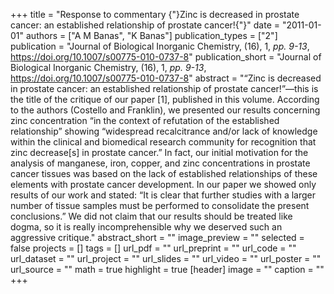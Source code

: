 +++
title = "Response to commentary {"}Zinc is decreased in prostate cancer: an established relationship of prostate cancer!{"}"
date = "2011-01-01"
authors = ["A M Banas", "K Banas"]
publication_types = ["2"]
publication = "Journal of Biological Inorganic Chemistry, (16), 1, _pp. 9-13_, https://doi.org/10.1007/s00775-010-0737-8"
publication_short = "Journal of Biological Inorganic Chemistry, (16), 1, _pp. 9-13_, https://doi.org/10.1007/s00775-010-0737-8"
abstract = "“Zinc is decreased in prostate cancer: an established relationship of prostate cancer!”—this is the title of the critique of our paper [1], published in this volume. According to the authors (Costello and Franklin), we presented our results concerning zinc concentration “in the context of refutation of the established relationship” showing “widespread recalcitrance and/or lack of knowledge within the clinical and biomedical research community for recognition that zinc decrease[s] in prostate cancer.” In fact, our initial motivation for the analysis of manganese, iron, copper, and zinc concentrations in prostate cancer tissues was based on the lack of established relationships of these elements with prostate cancer development. In our paper we showed only results of our work and stated: “It is clear that further studies with a larger number of tissue samples must be performed to consolidate the present conclusions.” We did not claim that our results should be treated like dogma, so it is really incomprehensible why we deserved such an aggressive critique."
abstract_short = ""
image_preview = ""
selected = false
projects = []
tags = []
url_pdf = ""
url_preprint = ""
url_code = ""
url_dataset = ""
url_project = ""
url_slides = ""
url_video = ""
url_poster = ""
url_source = ""
math = true
highlight = true
[header]
image = ""
caption = ""
+++
